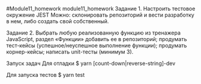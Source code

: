 #Module11_homework
module11_homework
Задание 1. Настроить тестовое окружение JEST Можно: склонировать репозиторий и вести разработку в нем, либо создать свой собственный.

Задание 2. Выбрать любую реализованную функцию из тренажера JavaScript, раздел «Функции» добавить ее в репозиторий; продумать тест-кейсы (успешное/неуспешное выполнение функции); продумать корнер-кейсы; написать unit-тесты (минимум 3).

Запуск задач Для отладки $ yarn [count-down|reverse-string]-dev

Для запуска тестов $ yarn test

